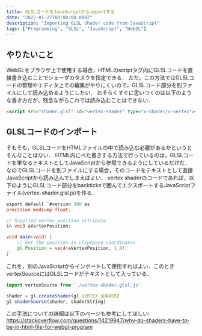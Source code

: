 ```yaml
---
title: GLSLコードをJavaScriptからimportする
date: "2022-01-27T00:00:00.000Z"
description: "Importing GLSL shader code from JavaScript"
tags: ["Programming", "GLSL", "JavaScript", "WebGL"]
---
```


## やりたいこと

WebGLをブラウザ上で使用する場合，HTMLのscriptタグ内にGLSLコードを直接書き込むことでシェーダのタスクを指定できる． ただ，この方法ではGLSLコードの管理やエディタ上での編集がやりにくいので，GLSLコード部分を別ファイルにして読み込めるようにしたい． おそらくすぐに思いつくのは以下のような書き方だが，残念ながらこれでは読み込むことはできない．

```html
<script src="shader.glsl" id="vertex-shader" type="x-shader/x-vertex"></script>
```

## GLSLコードのインポート

そもそも，GLSLコードをHTMLファイルの中で読み込む必要があるかというとそんなことはない． 
HTML内にべた書きする方法で行っているのは，GLSLコードを単なるテキストとしてJavaScriptから参照できるようにしているだけだ． 
なのでGLSLコードを別ファイルにする場合，そのコードをテキストとして直接JavaScriptから読み込んでしまえばよい． 
vertex shaderのコードであれば，以下のようにGLSLコード部分をbackticksで囲んでエクスポートするJavaScriptファイル(vertex-shader.glsl.js)を作る．

```glsl
export default `#version 300 es
precision mediump float;

// Supplied vertex position attribute
in vec3 aVertexPosition;

void main(void) {
    // Set the position in clipspace coordinates
    gl_Position = vec4(aVertexPosition, 1.0);
}`
```

これを，別のJavaScriptからインポートして使用すればよい．このときvertexSourceにはGLSLコードがテキストとして入っている．

```javascript
import vertexSource from './vertex-shader.glsl.js'

shader = gl.createShader(gl.VERTEX_SHADER)
gl.shaderSource(shader, shaderString)
```

この手法についての詳細は以下のページも参考にしてほしい:
https://stackoverflow.com/questions/14219947/why-do-shaders-have-to-be-in-html-file-for-webgl-program